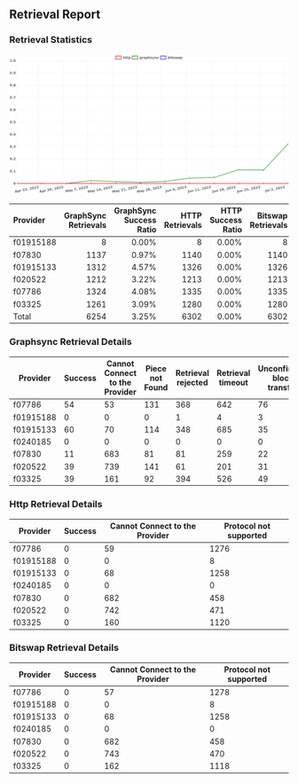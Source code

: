 ## Retrieval Report
### Retrieval Statistics
<img src="https://raw.githubusercontent.com/data-preservation-programs/filplus-checker-assets/main/filecoin-project/filecoin-plus-large-datasets/issues/1907/1688377966720.png"/>

| Provider  | GraphSync Retrievals | GraphSync Success Ratio | HTTP Retrievals | HTTP Success Ratio | Bitswap Retrievals | Bitswap Success Ratio |
| :-------- | -------------------: | ----------------------: | --------------: | -----------------: | -----------------: | --------------------: |
| f01915188 |                    8 |                   0.00% |               8 |              0.00% |                  8 |                 0.00% |
| f07830    |                 1137 |                   0.97% |            1140 |              0.00% |               1140 |                 0.00% |
| f01915133 |                 1312 |                   4.57% |            1326 |              0.00% |               1326 |                 0.00% |
| f020522   |                 1212 |                   3.22% |            1213 |              0.00% |               1213 |                 0.00% |
| f07786    |                 1324 |                   4.08% |            1335 |              0.00% |               1335 |                 0.00% |
| f03325    |                 1261 |                   3.09% |            1280 |              0.00% |               1280 |                 0.00% |
| Total     |                 6254 |                   3.25% |            6302 |              0.00% |               6302 |                 0.00% |

### Graphsync Retrieval Details
| Provider  | Success | Cannot Connect to the Provider | Piece not Found | Retrieval rejected | Retrieval timeout | Unconfirmed block transfer |
| --------- | ------- | ------------------------------ | --------------- | ------------------ | ----------------- | -------------------------- |
| f07786    | 54      | 53                             | 131             | 368                | 642               | 76                         |
| f01915188 | 0       | 0                              | 0               | 1                  | 4                 | 3                          |
| f01915133 | 60      | 70                             | 114             | 348                | 685               | 35                         |
| f0240185  | 0       | 0                              | 0               | 0                  | 0                 | 0                          |
| f07830    | 11      | 683                            | 81              | 81                 | 259               | 22                         |
| f020522   | 39      | 739                            | 141             | 61                 | 201               | 31                         |
| f03325    | 39      | 161                            | 92              | 394                | 526               | 49                         |

### Http Retrieval Details
| Provider  | Success | Cannot Connect to the Provider | Protocol not supported |
| --------- | ------- | ------------------------------ | ---------------------- |
| f07786    | 0       | 59                             | 1276                   |
| f01915188 | 0       | 0                              | 8                      |
| f01915133 | 0       | 68                             | 1258                   |
| f0240185  | 0       | 0                              | 0                      |
| f07830    | 0       | 682                            | 458                    |
| f020522   | 0       | 742                            | 471                    |
| f03325    | 0       | 160                            | 1120                   |

### Bitswap Retrieval Details
| Provider  | Success | Cannot Connect to the Provider | Protocol not supported |
| --------- | ------- | ------------------------------ | ---------------------- |
| f07786    | 0       | 57                             | 1278                   |
| f01915188 | 0       | 0                              | 8                      |
| f01915133 | 0       | 68                             | 1258                   |
| f0240185  | 0       | 0                              | 0                      |
| f07830    | 0       | 682                            | 458                    |
| f020522   | 0       | 743                            | 470                    |
| f03325    | 0       | 162                            | 1118                   |
